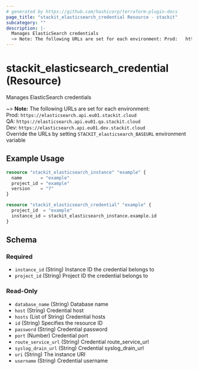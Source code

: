 ```yaml
---
# generated by https://github.com/hashicorp/terraform-plugin-docs
page_title: "stackit_elasticsearch_credential Resource - stackit"
subcategory: ""
description: |-
  Manages ElasticSearch credentials
  ~> Note: The following URLs are set for each environment: Prod:   https://elasticsearch.api.eu01.stackit.cloud    QA:     https://elasticsearch.api.eu01.qa.stackit.cloud Dev:    https://elasticsearch.api.eu01.dev.stackit.cloud    Override the URLs by setting STACKIT_elasticsearch_BASEURL environment variable
---
```


# stackit_elasticsearch_credential (Resource)

Manages ElasticSearch credentials

~> **Note:** The following URLs are set for each environment:<br />	Prod: 	`https://elasticsearch.api.eu01.stackit.cloud`<br />	QA:		`https://elasticsearch.api.eu01.qa.stackit.cloud`<br />	Dev:	`https://elasticsearch.api.eu01.dev.stackit.cloud`<br />	Override the URLs by setting `STACKIT_elasticsearch_BASEURL` environment variable

## Example Usage

```terraform
resource "stackit_elasticsearch_instance" "example" {
  name       = "example"
  project_id = "example"
  version    = "7"
}

resource "stackit_elasticsearch_credential" "example" {
  project_id  = "example"
  instance_id = stackit_elasticsearch_instance.example.id
}
```

<!-- schema generated by tfplugindocs -->
## Schema

### Required

- `instance_id` (String) Instance ID the credential belongs to
- `project_id` (String) Project ID the credential belongs to

### Read-Only

- `database_name` (String) Database name
- `host` (String) Credential host
- `hosts` (List of String) Credential hosts
- `id` (String) Specifies the resource ID
- `password` (String) Credential password
- `port` (Number) Credential port
- `route_service_url` (String) Credential route_service_url
- `syslog_drain_url` (String) Credential syslog_drain_url
- `uri` (String) The instance URI
- `username` (String) Credential username


